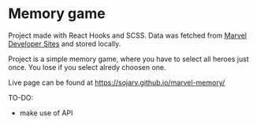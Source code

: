 # Memory game

Project made with React Hooks and SCSS. Data was fetched from [Marvel Developer Sites](https://developer.marvel.com/) and stored locally.

Project is a simple memory game, where you have to select all heroes just once. You lose if you select alredy choosen one.

Live page can be found at https://sojarv.github.io/marvel-memory/

TO-DO:

- make use of API
